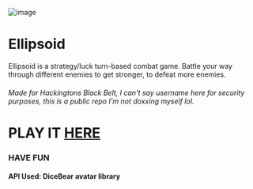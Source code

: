 ![image](https://github.com/Someone68/Ellipsoid/assets/97077158/ec07a9a6-ebf5-4c83-ae7a-d03bbb17cd9d)
# Ellipsoid
Ellipsoid is a strategy/luck turn-based combat game. Battle your way through different enemies to get stronger, to defeat more enemies.<br>
###### *Made for Hackingtons Black Belt, I can't say username here for security purposes, this is a public repo I'm not doxxing myself lol.*

# PLAY IT [HERE](https://ellipsoid.netlify.app)
### HAVE FUN

#### API Used: DiceBear avatar library
